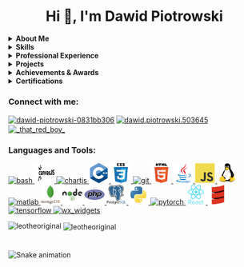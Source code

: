 <h1 align="center">Hi 👋, I'm Dawid Piotrowski</h1>

<details>
  <summary><strong>About Me</strong></summary>

I'm a passionate computer science student based in Kraków, Poland. I’m currently pursuing dual degrees at AGH University:
- **B.Sc. in Applied Computer Science** (expected Feb 2026)
- **B.Sc. in Cybersecurity** (expected Feb 2028)

I love exploring new technologies, solving complex challenges, and learning every day. Whether it’s coding a simulation or coordinating international student exchange programs, I thrive on creative problem-solving and continuous improvement.

<p align="left"> <a href="https://github.com/ryo-ma/github-profile-trophy"><img src="https://github-profile-trophy.vercel.app/?username=leotheoriginal" alt="leotheoriginal" /></a> </p>

- 🌱 I’m currently learning **Machine Learning, software Engineering**

- 👨‍💻 All of my projects are available at [https://github.com/LeoTheOriginal?tab=repositories](https://github.com/LeoTheOriginal?tab=repositories)

- 📫 How to reach me **dpiotrowski393939@gmail.com**

</details>

<details>
  <summary><strong>Skills</strong></summary>

- **Programming Languages:** Python, Scala, C++ (C++17/20), C, Java, MATLAB, Bash, PowerShell, HTML5, CSS, JavaScript, PHP  
- **Databases:** PostgreSQL, Tembo Databases  
- **Operating Systems:** Linux, Kali Linux, Red Hat Linux, Windows  
- **Cybersecurity:** Familiar with various cybersecurity frameworks and best practices  
- **Tools & Technologies:** Git, MATLAB, JetBrains IDEs, Visual Studio, Visual Studio Code, GEANT4, DBeaver  
- **Frameworks & Libraries:** SFML, wxWidgets  
- **Languages:** English (B2+/C1), German (A2)

</details>

<details>
  <summary><strong>Professional Experience</strong></summary>

**Student Exchange Team Member**  
*IAESTE - I&O Group | Nov 2024 – Present, Kraków, Poland*  
- Organized and coordinated student exchange programs, managing international logistics and communications while enhancing teamwork, organization, and cultural awareness.

**Tutor in Mathematics and Physics**  
*Szkoła Maturzystów Łukasza Jarosińskiego | Sep 2023 – Present, Kraków, Poland*  
- Conducted personalized tutoring sessions in math and physics, creating tailored learning plans to help students excel. This role has strengthened my communication, empathy, and instructional skills.

</details>

<details>
  <summary><strong>Projects</strong></summary>

- **Hotel Reservation Database (BD_HOTEL)**  
  *Technologies: SQL, PL/pgSQL, PHP, JavaScript, CSS*  
  Developed an advanced hotel reservation system featuring a robust, normalized database schema with automated stored procedures, dynamic web interfaces for managing reservations, and comprehensive reporting and logging functionalities.  
  [GitHub Repo](https://github.com/LeoTheOriginal/Hotel-Reservation-Database)

- **Hill Climb Racing Game**  
  *Technologies: Python, Pygame, Box2D, Stable Baselines3 (DQN, PPO)*  
  Created a physics-based simulation game to experiment with reinforcement learning on procedurally generated terrain, merging game design with cutting-edge AI techniques.  
  [GitHub Repo](https://github.com/Arhur1505/Car_game_with_RL)

- **High Resolution Calorimeter (HRC)**  
  *Technologies: C++, Geant4, ROOT, CMake*  
  Implemented a Geant4-based simulation of a high-resolution calorimeter. This project features detailed tungsten absorber and quartz fiber detector geometry, automated ROOT analysis of optical photon data, and both batch and interactive visualization modes.  
  [GitHub Repo](https://github.com/LeoTheOriginal/Geant4-programming-environment)

- **Letter Recognition App**  
  *Technologies: Python, PyTorch, Tkinter*  
  Built an interactive application that trains a convolutional neural network on the EMNIST dataset, offering a Tkinter GUI for drawing letters and displaying real-time top-3 prediction probabilities.  
  [GitHub Repo](https://github.com/kasta03/IA_PROJECT/tree/main)

</details>

<details>
  <summary><strong>Achievements & Awards</strong></summary>

- **AGH Primus Scholarship** – Awarded for outstanding academic performance.  
- **Golden Index Laureate** – Recognized by Cracow University of Technology for excellence.  
- **Finalist in Chemistry Competition** – Acknowledged at the Jagiellonian University for achievement in chemistry.

</details>

<details>
  <summary><strong>Certifications</strong></summary>

- **CCNA: Introduction to Networks** (Cisco, Issued 2025)  
  *Focus:* General Network Analysis

- **OSSTMM Security Expert** (Eksperckie Centrum Szkolenia Cyberbezpieczeństwo, Issued 2025)  
  *Focus:* OSSTMM methodology, OODA loop, PDCA cycle, Penetration testing

- **Linux System Security** (Eksperckie Centrum Szkolenia Cyberbezpieczeństwo, Issued 2025)  
  *Focus:* Advanced Linux security practices, hardening, and penetration testing

- **Windows System Security** (Eksperckie Centrum Szkolenia Cyberbezpieczeństwo, Issued 2025)  
  *Focus:* Windows OS hardening, security configuration, and best practices

- **Google Cybersecurity Certificate** (Coursera, Issued Oct 2024)  
  *Focus:* Network Security, Python Programming, Linux & SQL, Intrusion Detection Systems (IDS), Assets, Threats, and Vulnerabilities

</details>

<h3 align="left">Connect with me:</h3>
<p align="left">
<a href="https://linkedin.com/in/dawid-piotrowski-0831bb306" target="blank"><img align="center" src="https://raw.githubusercontent.com/rahuldkjain/github-profile-readme-generator/master/src/images/icons/Social/linked-in-alt.svg" alt="dawid-piotrowski-0831bb306" height="30" width="40" /></a>
<a href="https://fb.com/dawid.piotrowski.503645" target="blank"><img align="center" src="https://raw.githubusercontent.com/rahuldkjain/github-profile-readme-generator/master/src/images/icons/Social/facebook.svg" alt="dawid.piotrowski.503645" height="30" width="40" /></a>
<a href="https://instagram.com/_that_red_boy_" target="blank"><img align="center" src="https://raw.githubusercontent.com/rahuldkjain/github-profile-readme-generator/master/src/images/icons/Social/instagram.svg" alt="_that_red_boy_" height="30" width="40" /></a>
</p>

<h3 align="left">Languages and Tools:</h3>
<p align="left"> <a href="https://www.gnu.org/software/bash/" target="_blank" rel="noreferrer"> <img src="https://www.vectorlogo.zone/logos/gnu_bash/gnu_bash-icon.svg" alt="bash" width="40" height="40"/> </a> <a href="https://canvasjs.com" target="_blank" rel="noreferrer"> <img src="https://raw.githubusercontent.com/Hardik0307/Hardik0307/master/assets/canvasjs-charts.svg" alt="canvasjs" width="40" height="40"/> </a> <a href="https://www.chartjs.org" target="_blank" rel="noreferrer"> <img src="https://www.chartjs.org/media/logo-title.svg" alt="chartjs" width="40" height="40"/> </a> <a href="https://www.w3schools.com/cpp/" target="_blank" rel="noreferrer"> <img src="https://raw.githubusercontent.com/devicons/devicon/master/icons/cplusplus/cplusplus-original.svg" alt="cplusplus" width="40" height="40"/> </a> <a href="https://www.w3schools.com/css/" target="_blank" rel="noreferrer"> <img src="https://raw.githubusercontent.com/devicons/devicon/master/icons/css3/css3-original-wordmark.svg" alt="css3" width="40" height="40"/> </a> <a href="https://git-scm.com/" target="_blank" rel="noreferrer"> <img src="https://www.vectorlogo.zone/logos/git-scm/git-scm-icon.svg" alt="git" width="40" height="40"/> </a> <a href="https://www.w3.org/html/" target="_blank" rel="noreferrer"> <img src="https://raw.githubusercontent.com/devicons/devicon/master/icons/html5/html5-original-wordmark.svg" alt="html5" width="40" height="40"/> </a> <a href="https://www.java.com" target="_blank" rel="noreferrer"> <img src="https://raw.githubusercontent.com/devicons/devicon/master/icons/java/java-original.svg" alt="java" width="40" height="40"/> </a> <a href="https://developer.mozilla.org/en-US/docs/Web/JavaScript" target="_blank" rel="noreferrer"> <img src="https://raw.githubusercontent.com/devicons/devicon/master/icons/javascript/javascript-original.svg" alt="javascript" width="40" height="40"/> </a> <a href="https://www.linux.org/" target="_blank" rel="noreferrer"> <img src="https://raw.githubusercontent.com/devicons/devicon/master/icons/linux/linux-original.svg" alt="linux" width="40" height="40"/> </a> <a href="https://www.mathworks.com/" target="_blank" rel="noreferrer"> <img src="https://upload.wikimedia.org/wikipedia/commons/2/21/Matlab_Logo.png" alt="matlab" width="40" height="40"/> </a> <a href="https://www.mongodb.com/" target="_blank" rel="noreferrer"> <img src="https://raw.githubusercontent.com/devicons/devicon/master/icons/mongodb/mongodb-original-wordmark.svg" alt="mongodb" width="40" height="40"/> </a> <a href="https://nodejs.org" target="_blank" rel="noreferrer"> <img src="https://raw.githubusercontent.com/devicons/devicon/master/icons/nodejs/nodejs-original-wordmark.svg" alt="nodejs" width="40" height="40"/> </a> <a href="https://www.php.net" target="_blank" rel="noreferrer"> <img src="https://raw.githubusercontent.com/devicons/devicon/master/icons/php/php-original.svg" alt="php" width="40" height="40"/> </a> <a href="https://www.postgresql.org" target="_blank" rel="noreferrer"> <img src="https://raw.githubusercontent.com/devicons/devicon/master/icons/postgresql/postgresql-original-wordmark.svg" alt="postgresql" width="40" height="40"/> </a> <a href="https://www.python.org" target="_blank" rel="noreferrer"> <img src="https://raw.githubusercontent.com/devicons/devicon/master/icons/python/python-original.svg" alt="python" width="40" height="40"/> </a> <a href="https://pytorch.org/" target="_blank" rel="noreferrer"> <img src="https://www.vectorlogo.zone/logos/pytorch/pytorch-icon.svg" alt="pytorch" width="40" height="40"/> </a> <a href="https://reactjs.org/" target="_blank" rel="noreferrer"> <img src="https://raw.githubusercontent.com/devicons/devicon/master/icons/react/react-original-wordmark.svg" alt="react" width="40" height="40"/> </a> <a href="https://www.scala-lang.org" target="_blank" rel="noreferrer"> <img src="https://raw.githubusercontent.com/devicons/devicon/master/icons/scala/scala-original.svg" alt="scala" width="40" height="40"/> </a> <a href="https://www.tensorflow.org" target="_blank" rel="noreferrer"> <img src="https://www.vectorlogo.zone/logos/tensorflow/tensorflow-icon.svg" alt="tensorflow" width="40" height="40"/> </a> <a href="https://www.wxwidgets.org/" target="_blank" rel="noreferrer"> <img src="https://upload.wikimedia.org/wikipedia/commons/b/bb/WxWidgets.svg" alt="wx_widgets" width="40" height="40"/> </a> </p>

<p><img align="left" src="https://github-readme-stats.vercel.app/api/top-langs?username=leotheoriginal&show_icons=true&locale=en&layout=compact" alt="leotheoriginal" /></p>

<p>&nbsp;<img align="center" src="https://github-readme-stats.vercel.app/api?username=leotheoriginal&show_icons=true&locale=en" alt="leotheoriginal" /></p>


###

<br clear="both">

<img src="https://raw.githubusercontent.com/maurodesouza/maurodesouza/output/snake.svg" alt="Snake animation" />

###
